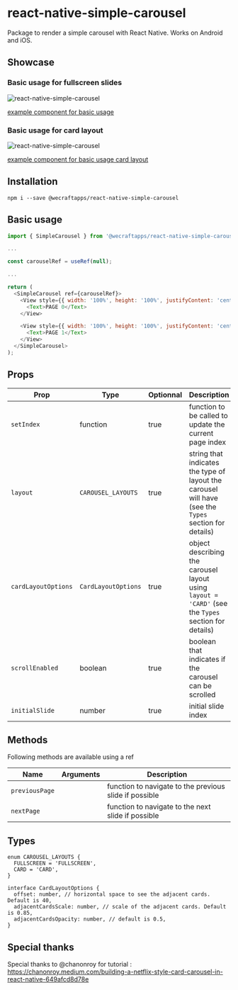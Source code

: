 # react-native-simple-carousel

Package to render a simple carousel with React Native. Works on Android and iOS.

## Showcase

### Basic usage for fullscreen slides

![react-native-simple-carousel](https://media.giphy.com/media/MsLMrLYq6vA0F1HgN8/giphy.gif)

[example component for basic usage](https://github.com/wecraftapps/react-native-simple-carousel/blob/master/examples/basic-usage.tsx)

### Basic usage for card layout

![react-native-simple-carousel](https://media.giphy.com/media/WFtP6wdT7bsJrYNgxj/giphy.gif)

[example component for basic usage card layout](https://github.com/wecraftapps/react-native-simple-carousel/blob/master/examples/basic-usage-card-layout.tsx)

## Installation

```
npm i --save @wecraftapps/react-native-simple-carousel
```

## Basic usage

```javascript
import { SimpleCarousel } from '@wecraftapps/react-native-simple-carousel';

...

const carouselRef = useRef(null);

...

return (
  <SimpleCarousel ref={carouselRef}>
    <View style={{ width: '100%', height: '100%', justifyContent: 'center', alignItems: 'center', backgroundColor: 'yellow'}}>
      <Text>PAGE 0</Text>
    </View>

    <View style={{ width: '100%', height: '100%', justifyContent: 'center', alignItems: 'center', backgroundColor: 'green'}}>
      <Text>PAGE 1</Text>
    </View>
  </SimpleCarousel>
);
```

## Props

| Prop | Type | Optionnal | Description | Default |
| --- | --- | --- | --- | --- |
| `setIndex` | function | true | function to be called to update the current page index | `null` |
| `layout` | `CAROUSEL_LAYOUTS` | true | string that indicates the type of layout the carousel will have (see the `Types` section for details) | `FULLSCREEN` |
| `cardLayoutOptions` | `CardLayoutOptions` | true | object describing the carousel layout using `layout = 'CARD'` (see the `Types` section for details) | `null` |
| `scrollEnabled` | boolean | true | boolean that indicates if the carousel can be scrolled | `true` |
| `initialSlide` | number | true | initial slide index | `0` |

## Methods

Following methods are available using a ref

| Name | Arguments | Description |
| --- | --- | --- |
| `previousPage` |  | function to navigate to the previous slide if possible |
| `nextPage` |  | function to navigate to the next slide if possible |

## Types

```
enum CAROUSEL_LAYOUTS {
  FULLSCREEN = 'FULLSCREEN',
  CARD = 'CARD',
}
```

```
interface CardLayoutOptions {
  offset: number, // horizontal space to see the adjacent cards. Default is 40,
  adjacentCardsScale: number, // scale of the adjacent cards. Default is 0.85,
  adjacentCardsOpacity: number, // default is 0.5,
}
```


## Special thanks

Special thanks to @chanonroy for tutorial : https://chanonroy.medium.com/building-a-netflix-style-card-carousel-in-react-native-649afcd8d78e

